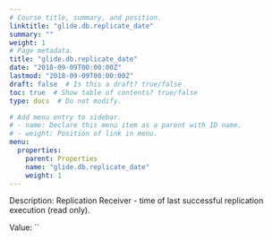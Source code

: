 ```yaml
---
# Course title, summary, and position.
linktitle: "glide.db.replicate_date"
summary: ""
weight: 1
# Page metadata.
title: "glide.db.replicate_date"
date: "2018-09-09T00:00:00Z"
lastmod: "2018-09-09T00:00:00Z"
draft: false  # Is this a draft? true/false
toc: true  # Show table of contents? true/false
type: docs  # Do not modify.

# Add menu entry to sidebar.
# - name: Declare this menu item as a parent with ID name.
# - weight: Position of link in menu.
menu:
  properties:
    parent: Properties
    name: "glide.db.replicate_date"
    weight: 1
---
```


Description: Replication Receiver - time of last successful
			replication execution (read only).


Value: ``